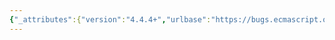 ```yaml
---
{"_attributes":{"version":"4.4.4+","urlbase":"https://bugs.ecmascript.org/","maintainer":"dherman@mozilla.com"},"bug":{"bug_id":1070,"creation_ts":"2012-11-27 11:35:00 -0800","short_desc":"8.5.1: undefined \"trapResult\"","delta_ts":"2012-12-21 18:08:39 -0800","product":"Draft for 6th Edition","component":"editorial issue","version":"Rev 12: November 22, 2012 Draft","rep_platform":"All","op_sys":"All","bug_status":"RESOLVED","resolution":"FIXED","priority":"Normal","bug_severity":"normal","everconfirmed":true,"reporter":{"uid":"jmdyck","name":"Michael Dyck"},"assigned_to":{"uid":"allen","name":"Allen Wirfs-Brock"},"long_desc":[{"commentid":2871,"comment_count":0,"who":{"uid":"jmdyck","name":"Michael Dyck"},"bug_when":"2012-11-27 11:35:27 -0800","thetext":"In 8.5.1 \"[[GetInheritance]] ( )\",\nstep 7 says:\n    ReturnIfAbrupt(trapResult).\nbut 'trapResult' is not defined.\n\nChange to \"handlerProto\"?"},{"commentid":2961,"comment_count":1,"who":{"uid":"allen","name":"Allen Wirfs-Brock"},"bug_when":"2012-12-01 11:26:42 -0800","thetext":"fixed in rev 13 editor's draft"}]}}
---
```

